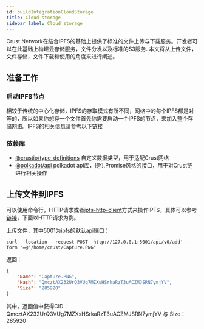 ```yaml
---
id: buildIntegrationCloudStorage
title: Cloud storage
sidebar_label: Cloud storage
---
```


Crust Network在结合IPFS的基础上提供了标准的文件上传与下载服务。开发者可以在此基础上构建云存储服务，文件分发以及标准的S3服务. 本文将从上传文件，文件存储，文件下载和使用的角度来进行阐述。

## 准备工作

### 启动IPFS节点
相较于传统的中心化存储，IPFS的存取模式有所不同，网络中的每个IPFS都是对等的，所以如果你想存一个文件首先你需要启动一个IPFS的节点，来加入整个存储网络。IPFS的相关信息请参考以下[链接](https://github.com/ipfs/go-ipfs)

### 依赖库
- [@crustio/type-definitions](https://github.com/crustio/crust.js) 自定义数据类型，用于适配Crust网络
- [@polkadot/api](https://github.com/polkadot-js/api) polkadot api库，提供Promise风格的接口，用于对Crust链进行相关操作

## 上传文件到IPFS
可以使用命令行，HTTP请求或者[ipfs-http-client](https://www.npmjs.com/package/ipfs-http-client)方式来操作IPFS，具体可以参考[链接](https://github.com/ipfs/go-ipfs)，下面以HTTP请求为例。

上传文件，其中5001为ipfs的默认api端口：
```shell
curl --location --request POST 'http://127.0.0.1:5001/api/v0/add' --form '=@"/home/crust/Capture.PNG"
```
返回：
```json
{
    "Name": "Capture.PNG",
    "Hash": "QmcztAX232UrQ3VUg7MZXsHSrkaRzT3uACZMJSRN7ymjYV",
    "Size": "285920"
}
```
其中，返回值中获得CID：QmcztAX232UrQ3VUg7MZXsHSrkaRzT3uACZMJSRN7ymjYV 与 Size：285920
